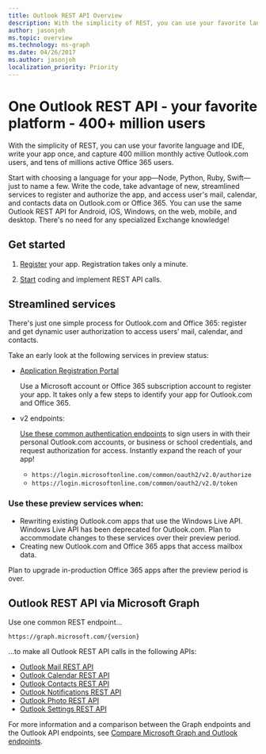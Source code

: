 ```yaml
---
title: Outlook REST API Overview
description: With the simplicity of REST, you can use your favorite language and IDE and write your app once to capture millions of users.
author: jasonjoh
ms.topic: overview
ms.technology: ms-graph
ms.date: 04/26/2017
ms.author: jasonjoh
localization_priority: Priority
---
```


# One Outlook REST API - your favorite platform - 400+ million users

With the simplicity of REST, you can use your favorite language and IDE, write your app once, and capture 400 million monthly active Outlook.com users, and tens of millions active Office 365 users.

Start with choosing a language for your app&mdash;Node, Python, Ruby, Swift&mdash;just to name a few. Write the code, take advantage of new, streamlined services to register and authorize the app, and access user's mail, calendar, and contacts data on Outlook.com or Office 365. You can use the same Outlook REST API for Android, iOS, Windows, on the web, mobile, and desktop. There's no need for any specialized Exchange knowledge!

## Get started

1. [Register](https://apps.dev.microsoft.com/) your app. Registration takes only a minute.

2. [Start](get-started.md) coding and implement REST API calls.

## Streamlined services

There's just one simple process for Outlook.com and Office 365: register and get dynamic user authorization to access users’ mail, calendar, and contacts.

Take an early look at the following services in preview status:

- [Application Registration Portal](https://apps.dev.microsoft.com/)

  Use a Microsoft account or Office 365 subscription account to register your app. It takes only a few steps to identify your app for Outlook.com and Office 365.

- v2 endpoints:

  [Use these common authentication endpoints](/azure/active-directory/develop/active-directory-appmodel-v2-overview) to sign users in with their personal Outlook.com accounts, or business or school credentials, and request authorization for access. Instantly expand the reach of your app!

  - `https://login.microsoftonline.com/common/oauth2/v2.0/authorize`
  - `https://login.microsoftonline.com/common/oauth2/v2.0/token`

### Use these preview services when:

- Rewriting existing Outlook.com apps that use the Windows Live API. Windows Live API has been deprecated for Outlook.com. Plan to accommodate changes to these services over their preview period.
- Creating new Outlook.com and Office 365 apps that access mailbox data.

Plan to upgrade in-production Office 365 apps after the preview period is over.

## Outlook REST API via Microsoft Graph

Use one common REST endpoint...

```http
https://graph.microsoft.com/{version}
```

...to make all Outlook REST API calls in the following APIs:

- [Outlook Mail REST API](/graph/api/resources/message?view=graph-rest-1.0)
- [Outlook Calendar REST API](/graph/api/resources/calendar?view=graph-rest-1.0)
- [Outlook Contacts REST API](/graph/api/resources/contact?view=graph-rest-1.0)
- [Outlook Notifications REST API](/graph/api/resources/webhooks?view=graph-rest-1.0)
- [Outlook Photo REST API](/graph/api/resources/profilephoto?view=graph-rest-1.0)
- [Outlook Settings REST API](/graph/api/resources/outlookuser?view=graph-rest-1.0)

For more information and a comparison between the Graph endpoints and the Outlook API endpoints, see [Compare Microsoft Graph and Outlook endpoints](compare-graph.md).

